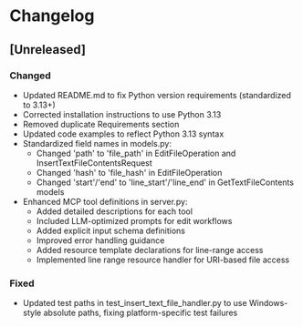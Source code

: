 # Changelog

## [Unreleased]
### Changed
- Updated README.md to fix Python version requirements (standardized to 3.13+)
- Corrected installation instructions to use Python 3.13
- Removed duplicate Requirements section
- Updated code examples to reflect Python 3.13 syntax
- Standardized field names in models.py:
  - Changed 'path' to 'file_path' in EditFileOperation and InsertTextFileContentsRequest
  - Changed 'hash' to 'file_hash' in EditFileOperation
  - Changed 'start'/'end' to 'line_start'/'line_end' in GetTextFileContents models
- Enhanced MCP tool definitions in server.py:
  - Added detailed descriptions for each tool
  - Included LLM-optimized prompts for edit workflows
  - Added explicit input schema definitions
  - Improved error handling guidance
  - Added resource template declarations for line-range access
  - Implemented line range resource handler for URI-based file access

### Fixed
- Updated test paths in test_insert_text_file_handler.py to use Windows-style absolute paths, fixing platform-specific test failures
